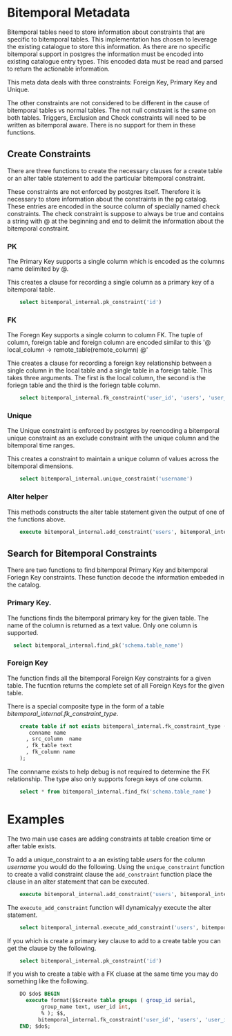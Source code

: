 # Bitemporal Metadata

Bitemporal tables need to store information about constraints
that are specific to bitemporal tables. This implementation has
chosen to leverage the existing catalogue to store this information.
As there are no specific bitemporal support in postgres the
information must be encoded into existing catalogue entry types.
This encoded data must be read and parsed to return the actionable
information.

This meta data deals with three constraints: Foreign Key, Primary Key and
Unique.

The other constraints are not considered to be different in the cause of
bitemporal tables vs normal tables. The not null constraint is the same
on both tables. Triggers, Exclusion and Check constraints
will need to be written as bitemporal aware.
There is no support for them in these functions.


## Create Constraints

There are three functions to create the necessary clauses for a create table
or an alter table statement to add the particular bitemporal constraint.

These constraints are not enforced by postgres itself. Therefore it is
necessary to store information about the constraints in the pg catalog. These
entries are encoded in the source column of specially named check constraints.
The check constraint is suppose to always be true
and contains a string with @ at the beginning and end to delimit the
information about the bitemporal constraint.

### PK

The Primary Key supports a single column which is encoded as the columns name
delimited by @.

This creates a clause for recording a single column as a primary key of a
bitemporal table.

```sql
    select bitemporal_internal.pk_constraint('id')
```

### FK

The Foregn Key supports a single column to column FK. The tuple of column,
foreign table and foreign column are encoded similar to this
'@ local_column -> remote_table(remote_column) @'

Thie creates a clause for recording a foreign key relationship between
a single column in the local table and a single table in a foreign table.
This takes three arguments. The first is the local column, the second is the
foriegn table and the third is the foriegn table column.

```sql
    select bitemporal_internal.fk_constraint('user_id', 'users', 'user_id')
```


### Unique

The Unique constraint is enforced by postgres by reencoding a bitemporal
unique constraint as an exclude constraint with the unique column and
the bitemporal time ranges.

This creates a constraint to maintain a unique column of values across the
bitemporal dimensions.

```sql
    select bitemporal_internal.unique_constraint('username')
```


### Alter helper

This methods constructs the alter table statement given the output of one of
the functions above.

```sql
    execute bitemporal_internal.add_constraint('users', bitemporal_internal.unique_constraint('username') );
```


## Search for Bitemporal Constraints

There are two functions to find bitemporal Primary Key and bitemporal
Foriegn Key constraints. These function decode the information embeded in the catalog.


### Primary Key.

The functions finds the bitemporal primary key for the given table. The name
of the column is returned as a text value. Only one column is supported.

```sql
  select bitemporal_internal.find_pk('schema.table_name')
```

### Foreign Key

The function finds all the bitemporal Foreign Key constraints for a given
table. The fucntion returns the complete set of all Foreign Keys for the
given table.

There is a special composite type in the
form of a table *bitemporal\_internal.fk\_constraint\_type*.

```sql
    create table if not exists bitemporal_internal.fk_constraint_type (
       conname name
      , src_column  name
      , fk_table text
      , fk_column name
    );
```

The connname exists to help debug is not required to determine the FK
relationship. The type also only supports foregn keys of one column.

```sql
    select * from bitemporal_internal.find_fk('schema.table_name')
```




# Examples

The two main use cases are adding constraints at table creation time or after
table exists.


To add a unique_constraint to a an existing table *users* for the column
*username* you would do the following. Using the ```unique_constraint```
function to create a valid constraint clause the ```add_constraint``` function
place the clause in an alter statement that can be executed.

```sql
    execute bitemporal_internal.add_constraint('users', bitemporal_internal.unique_constraint('username') );
```

The ```execute_add_constraint``` function will dynamicalyy execute the alter statement.
```sql
    select bitemporal_internal.execute_add_constraint('users', bitemporal_internal.unique_constraint('username') );
```



If you which is create a primary key clause to add to a create table you can get the
clause by the following.

```sql
    select bitemporal_internal.pk_constraint('id')
```


If you wish to create a table with a FK cluase at the same time you may do something like
the following.


```sql
    DO $do$ BEGIN
      execute format($$create table groups ( group_id serial,
           group_name text, user_id int,
           % ); $$,
          bitemporal_internal.fk_constraint('user_id', 'users', 'user_id') );
    END; $do$;
```

